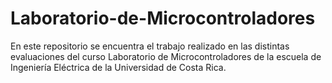 # Laboratorio-de-Microcontroladores
En este repositorio se encuentra el trabajo realizado en las distintas evaluaciones del curso Laboratorio de Microcontroladores de la escuela de Ingeniería Eléctrica de la Universidad de Costa Rica. 
